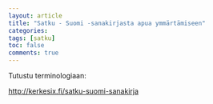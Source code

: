 ```yaml
---
layout: article
title: "Satku - Suomi -sanakirjasta apua ymmärtämiseen"
categories:
tags: [satku]
toc: false
comments: true
---
```


Tutustu terminologiaan:

<http://kerkesix.fi/satku-suomi-sanakirja>
